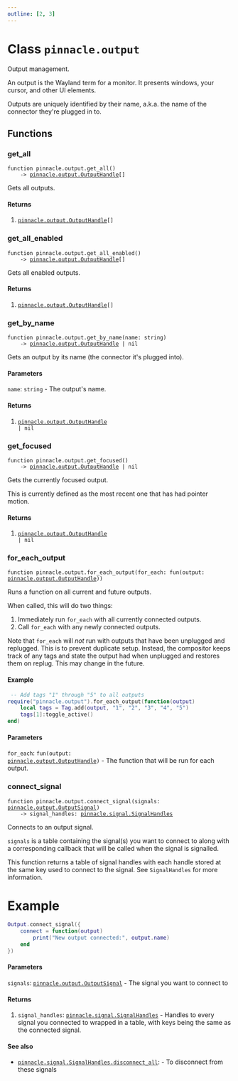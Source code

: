 ```yaml
---
outline: [2, 3]
---
```


# Class `pinnacle.output`


Output management.

An output is the Wayland term for a monitor. It presents windows, your cursor, and other UI elements.

Outputs are uniquely identified by their name, a.k.a. the name of the connector they're plugged in to.




## Functions

### <Badge type="function" text="function" /> get_all

<div class="language-lua"><pre><code>function pinnacle.output.get_all()
    -> <a href="/lua-reference/0.1.0/classes/pinnacle.output.OutputHandle">pinnacle.output.OutputHandle</a>[]</code></pre></div>

Gets all outputs.




#### Returns

1. <code><a href="/lua-reference/0.1.0/classes/pinnacle.output.OutputHandle">pinnacle.output.OutputHandle</a>[]</code>




### <Badge type="function" text="function" /> get_all_enabled

<div class="language-lua"><pre><code>function pinnacle.output.get_all_enabled()
    -> <a href="/lua-reference/0.1.0/classes/pinnacle.output.OutputHandle">pinnacle.output.OutputHandle</a>[]</code></pre></div>

Gets all enabled outputs.




#### Returns

1. <code><a href="/lua-reference/0.1.0/classes/pinnacle.output.OutputHandle">pinnacle.output.OutputHandle</a>[]</code>




### <Badge type="function" text="function" /> get_by_name

<div class="language-lua"><pre><code>function pinnacle.output.get_by_name(name: string)
    -> <a href="/lua-reference/0.1.0/classes/pinnacle.output.OutputHandle">pinnacle.output.OutputHandle</a> | nil</code></pre></div>

Gets an output by its name (the connector it's plugged into).



#### Parameters

`name`: <code>string</code> - The output's name.



#### Returns

1. <code><a href="/lua-reference/0.1.0/classes/pinnacle.output.OutputHandle">pinnacle.output.OutputHandle</a> | nil</code>




### <Badge type="function" text="function" /> get_focused

<div class="language-lua"><pre><code>function pinnacle.output.get_focused()
    -> <a href="/lua-reference/0.1.0/classes/pinnacle.output.OutputHandle">pinnacle.output.OutputHandle</a> | nil</code></pre></div>

Gets the currently focused output.

This is currently defined as the most recent one that has had pointer motion.




#### Returns

1. <code><a href="/lua-reference/0.1.0/classes/pinnacle.output.OutputHandle">pinnacle.output.OutputHandle</a> | nil</code>




### <Badge type="function" text="function" /> for_each_output

<div class="language-lua"><pre><code>function pinnacle.output.for_each_output(for_each: fun(output: <a href="/lua-reference/0.1.0/classes/pinnacle.output.OutputHandle">pinnacle.output.OutputHandle</a>))</code></pre></div>

 Runs a function on all current and future outputs.

 When called, this will do two things:
 1. Immediately run `for_each` with all currently connected outputs.
 2. Call `for_each` with any newly connected outputs.

 Note that `for_each` will *not* run with outputs that have been unplugged and replugged.
 This is to prevent duplicate setup. Instead, the compositor keeps track of any tags and
 state the output had when unplugged and restores them on replug. This may change in the future.

#### Example
```lua
 -- Add tags "1" through "5" to all outputs
require("pinnacle.output").for_each_output(function(output)
    local tags = Tag.add(output, "1", "2", "3", "4", "5")
    tags[1]:toggle_active()
end)
```


#### Parameters

`for_each`: <code>fun(output: <a href="/lua-reference/0.1.0/classes/pinnacle.output.OutputHandle">pinnacle.output.OutputHandle</a>)</code> - The function that will be run for each output.






### <Badge type="function" text="function" /> connect_signal

<div class="language-lua"><pre><code>function pinnacle.output.connect_signal(signals: <a href="/lua-reference/0.1.0/classes/pinnacle.output.OutputSignal">pinnacle.output.OutputSignal</a>)
    -> signal_handles: <a href="/lua-reference/0.1.0/classes/pinnacle.signal.SignalHandles">pinnacle.signal.SignalHandles</a></code></pre></div>

Connects to an output signal.

`signals` is a table containing the signal(s) you want to connect to along with
a corresponding callback that will be called when the signal is signalled.

This function returns a table of signal handles with each handle stored at the same key used
to connect to the signal. See `SignalHandles` for more information.

# Example
```lua
Output.connect_signal({
    connect = function(output)
        print("New output connected:", output.name)
    end
})
```




#### Parameters

`signals`: <code><a href="/lua-reference/0.1.0/classes/pinnacle.output.OutputSignal">pinnacle.output.OutputSignal</a></code> - The signal you want to connect to



#### Returns

1. `signal_handles`: <code><a href="/lua-reference/0.1.0/classes/pinnacle.signal.SignalHandles">pinnacle.signal.SignalHandles</a></code> - Handles to every signal you connected to wrapped in a table, with keys being the same as the connected signal.



#### See also

- <code><a href="/lua-reference/0.1.0/classes/pinnacle#signal.SignalHandles.disconnect_all">pinnacle.signal.SignalHandles.disconnect_all</a></code>: - To disconnect from these signals
